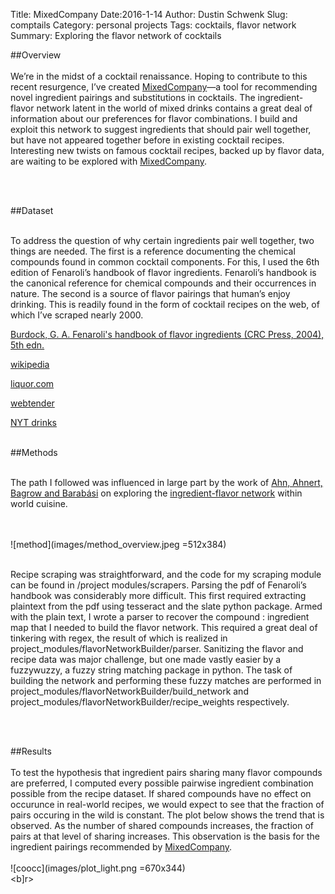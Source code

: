 Title: MixedCompany 
Date:2016-1-14 
Author: Dustin Schwenk 
Slug: comptails 
Category: personal projects 
Tags: cocktails, flavor network 
Summary: Exploring the flavor network of cocktails

##Overview
<br><br>
We’re in the midst of a cocktail renaissance. 
Hoping to contribute to this recent resurgence, I’ve created [MixedCompany](recommender "Title")—a tool for recommending novel ingredient pairings and substitutions in cocktails. 
The ingredient-flavor network latent in the world of mixed drinks contains a great deal of information about our preferences for flavor combinations. 
I build and exploit this network to suggest ingredients that should pair well together, but have not appeared together before in existing cocktail recipes. 
Interesting new twists on famous cocktail recipes, backed up by flavor data, are waiting to be explored with [MixedCompany](recommender "Title").

<br><br>


##Dataset
<br><br>

To address the question of why certain ingredients pair well together, two things are needed. The first is a reference documenting the chemical compounds found in common cocktail components. For this, I used the 6th edition of Fenaroli’s handbook of flavor ingredients. Fenaroli’s handbook is the canonical reference for chemical compounds and their occurrences in nature. The second is a source of flavor pairings that human’s enjoy drinking. This is readily found in the form of cocktail recipes on the web, of which I’ve scraped nearly 2000. 

[Burdock, G. A. Fenaroli's handbook of flavor ingredients (CRC Press, 2004), 5th edn.](https://books.google.com/books?id=A8OyTzGGJhYC&printsec=frontcover&source=gbs_ge_summary_r&cad=0#v=onepage&q&f=false "Title")

[wikipedia](https://en.wikipedia.org/wiki/List_of_cocktails "Title")

[liquor.com](http://liquor.com/recipes/ "Title")

[webtender](http://wiki.webtender.com/wiki/Category%3aRecipes "Title")

[NYT drinks](http://topics.nytimes.com/top/features/magazine/columns/drink/index.html "Title")
<br><br>

##Methods
<br><br>

The path I followed was influenced in large part by the work of 
[Ahn, Ahnert, Bagrow and Barabási](http://www.nature.com/articles/srep00196 "Title") on exploring the [ingredient-flavor network](https://en.wikipedia.org/wiki/Ingredient-flavor_network 'Title') within world cuisine. 


<br><br>
![method](images/method_overview.jpeg =512x384)
<br><br>

Recipe scraping was straightforward, and the code for my scraping module can be found in /project modules/scrapers. Parsing the pdf of Fenaroli’s handbook was considerably more difficult. This first required extracting plaintext from the pdf using tesseract and the slate python package. Armed with the plain text, I wrote a parser to recover the compound : ingredient map that I needed to build the flavor network. This required a great deal of tinkering with regex, the result of which is realized in project_modules/flavorNetworkBuilder/parser. Sanitizing the flavor and recipe data was major challenge, but one made vastly easier by a fuzzywuzzy, a fuzzy string matching package in python. The task of building the network and performing these fuzzy matches are performed in project_modules/flavorNetworkBuilder/build_network and project_modules/flavorNetworkBuilder/recipe_weights respectively.

<br><br>

##Results
<br><br>
To test the hypothesis that ingredient pairs sharing many flavor compounds are preferred, I computed every possible pairwise ingredient combination possible from the recipe dataset. If shared compounds have no effect on occurunce in real-world recipes, we would expect to see that the fraction of pairs occuring in the wild is constant. The plot below shows the trend that is observed. As the number of shared compounds increases, the fraction of pairs at that level of sharing increases. This observation is the basis for the ingredient pairings recommended by [MixedCompany](recommender "Title").
<br><br>
![coocc](images/plot_light.png =670x344)
<br><b]r>








